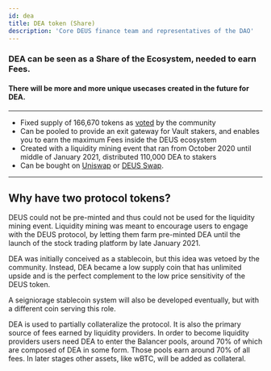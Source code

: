 ```yaml
---
id: dea
title: DEA token (Share)
description: 'Core DEUS finance team and representatives of the DAO'
---
```


### DEA can be seen as a Share of the Ecosystem, needed to earn Fees.
#### There will be more and more unique usecases created in the future for DEA.

---

- Fixed supply of 166,670 tokens as [voted](https://t.me/deusfinance/33986) by the community
- Can be pooled to provide an exit gateway for Vault stakers, and enables you to earn the maximum Fees inside the DEUS ecosystem
- Created with a liquidity mining event that ran from October 2020 until middle of January 2021, distributed 110,000 DEA to stakers
- Can be bought on [Uniswap](https://app.uniswap.org/#/swap?inputCurrency=0x3b62f3820e0b035cc4ad602dece6d796bc325325&outputCurrency=0x80ab141f324c3d6f2b18b030f1c4e95d4d658778) or [DEUS Swap](https://app.deus.finance/swap).

___

## Why have two protocol tokens?

DEUS could not be pre-minted and thus could not be used for the liquidity mining event. Liquidity mining was meant to encourage users to engage with the DEUS protocol, by letting them farm pre-minted DEA until the launch of the stock trading platform by late January 2021.

DEA was initially conceived as a stablecoin, but this idea was vetoed by the community. Instead, DEA became a low supply coin that has unlimited upside and is the perfect complement to the low price sensitivity of the DEUS token.

A seigniorage stablecoin system will also be developed eventually, but with a different coin serving this role.

DEA is used to partially collateralize the protocol. It is also the primary source of fees earned by liquidity providers. In order to become liquidity providers users need DEA to enter the Balancer pools, around 70% of which are composed of DEA in some form. Those pools earn around 70% of all fees. In later stages other assets, like wBTC, will be added as collateral.
